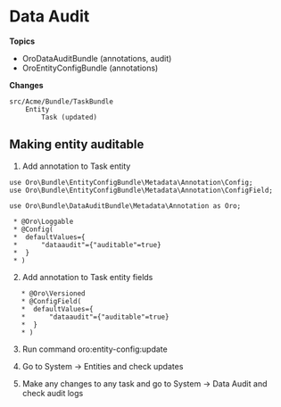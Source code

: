 # Data Audit

**Topics**

- OroDataAuditBundle (annotations, audit)
- OroEntityConfigBundle (annotations)

**Changes**

```
src/Acme/Bundle/TaskBundle
    Entity
        Task (updated)
```

## Making entity auditable

1. Add annotation to Task entity

  ```
  use Oro\Bundle\EntityConfigBundle\Metadata\Annotation\Config;
  use Oro\Bundle\EntityConfigBundle\Metadata\Annotation\ConfigField;

  use Oro\Bundle\DataAuditBundle\Metadata\Annotation as Oro;  
  
   * @Oro\Loggable
   * @Config(
   *  defaultValues={
   *      "dataaudit"={"auditable"=true}
   *  }
   * )
  ```

2. Add annotation to Task entity fields

  ```
     * @Oro\Versioned
     * @ConfigField(
     *  defaultValues={
     *      "dataaudit"={"auditable"=true}
     *  }
     * )
  ```
  
3. Run command oro:entity-config:update

4. Go to System -> Entities and check updates

5. Make any changes to any task and go to System -> Data Audit and check audit logs

